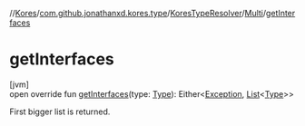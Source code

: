//[Kores](../../../../index.md)/[com.github.jonathanxd.kores.type](../../index.md)/[KoresTypeResolver](../index.md)/[Multi](index.md)/[getInterfaces](get-interfaces.md)

# getInterfaces

[jvm]\
open override fun [getInterfaces](get-interfaces.md)(type: [Type](https://docs.oracle.com/javase/8/docs/api/java/lang/reflect/Type.html)): Either<[Exception](https://kotlinlang.org/api/latest/jvm/stdlib/kotlin/-exception/index.html), [List](https://kotlinlang.org/api/latest/jvm/stdlib/kotlin.collections/-list/index.html)<[Type](https://docs.oracle.com/javase/8/docs/api/java/lang/reflect/Type.html)>>

First bigger list is returned.
